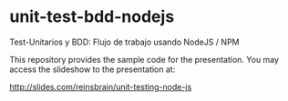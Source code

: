 # unit-test-bdd-nodejs
Test-Unitarios y BDD: Flujo de trabajo usando NodeJS / NPM

This repository provides the sample code for the presentation. You may access the slideshow to the presentation at:

http://slides.com/reinsbrain/unit-testing-node-js

